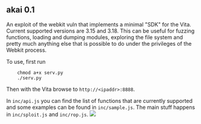 akai 0.1
--------
An exploit of the webkit vuln that implements a minimal "SDK" for the Vita. Current supported versions are 3.15 and 3.18.
This can be useful for fuzzing functions, loading and dumping modules, exploring the file system and pretty much anything
else that is possible to do under the privileges of the Webkit process.

To use, first run
```
    chmod a+x serv.py
    ./serv.py
```
Then with the Vita browse to `http://<ipaddr>:8888`.

In `inc/api.js` you can find the list of functions that are currently supported and some examples can be found
in `inc/sample.js`.
The main stuff happens in `inc/sploit.js` and `inc/rop.js`.
<img src="https://github.com/acama/webkitties/blob/master/akai/example.png">

